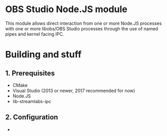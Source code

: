 OBS Studio Node.JS module
==================================

This module allows direct interaction from one or more Node.JS processes with one or more libobs/OBS Studio processes through the use of named pipes and kernel facing IPC.

# Building and stuff

## 1. Prerequisites
* CMake
* Visual Studio (2013 or newer, 2017 recommended for now)
* Node.JS
* lib-streamlabs-ipc

## 2. Configuration
* 

